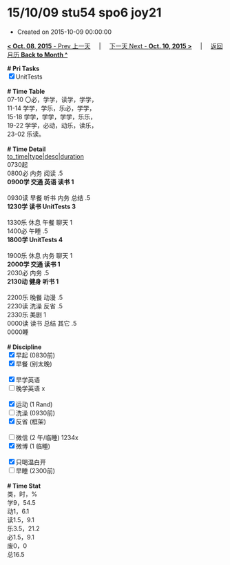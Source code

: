 # 15/10/09 stu54 spo6 joy21

- Created on 2015-10-09 00:00:00

[**< Oct. 08, 2015** - Prev 上一天](_archived/lifelogs/2015/10/d08.md) &nbsp; &nbsp; | &nbsp; &nbsp; [下一天 Next - **Oct. 10, 2015 >**](_archived/lifelogs/2015/10/d10.md) &nbsp; &nbsp; |  &nbsp; &nbsp; [返回月历 **Back to Month ^**](_archived/lifelogs/2015/10/index.md)
<br/><div><strong># Pri Tasks</strong></div><div><input checked="true" type="checkbox"/>UnitTests</div><div><br/></div><div><b># Time Table</b></div><div>07-10 〇必，学学，读学，学学，</div><div>11-14 学学，学乐，乐必，学学，</div><div>15-18 学学，学学，学学，乐乐，</div><div>19-22 学学，必动，动乐，读乐，</div><div>23-02 乐读。</div><div><br/></div><div><b># Time Detail</b></div><div><u>to_time|type|desc|duration</u></div><div>0730起</div><div>0800必 内务 阅读 .5</div><div><b>0900学 交通 英语 读书 1</b></div><div><b><br/></b></div><div>0930读 早餐 听书 内务 总结 .5</div><div><strong>1230学 读书 UnitTests 3</strong></div><div><br clear="none"/></div><div>1330乐 休息 午餐 聊天 1</div><div>1400必 午睡 .5</div><div><strong>1800学 UnitTests 4</strong></div><div><b><br/></b></div><div>1900乐 休息 内务 聊天 1</div><div><b>2000学 交通 读书 1</b></div><div>2030必 内务 .5</div><div><b>2130动 健身 听书 1</b></div><div><b><br/></b></div><div>2200乐 晚餐 动漫 .5</div><div>2230读 洗澡 反省 .5</div><div>2330乐 美剧 1</div><div>0000读 读书 总结 其它 .5</div><div>0000睡</div><div><br/></div><div><b># Discipline</b></div><div><input checked="true" type="checkbox"/>早起 (0830前) </div><div><input checked="true" type="checkbox"/>早餐 (别太晚) </div><div><br/></div><div><input checked="true" type="checkbox"/>早学英语 </div><div><input type="checkbox"/>晚学英语 x</div><div><br/></div><div><input checked="true" type="checkbox"/>运动 (1 Rand) </div><div><input type="checkbox"/>洗澡 (0930前) </div><div><input checked="true" type="checkbox"/>反省 (框架) </div><div><br/></div><div><input type="checkbox"/>微信 (2 午/临睡) 1234x</div><div><input checked="true" type="checkbox"/>微博 (1 临睡) </div><div><br/></div><div><input checked="true" type="checkbox"/>只喝温白开 </div><div><input type="checkbox"/>早睡 (2300前) </div><div><br/></div><div><b># Time Stat</b></div><div>类，时，%</div><div>学9，54.5</div><div>动1，6.1<br clear="none"/>读1.5，9.1<br clear="none"/>乐3.5，21.2<br clear="none"/>必1.5，9.1</div><div>废0，0</div><div>总16.5</div><div><br/></div><div><br/></div>
